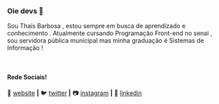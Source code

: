
### Oie devs 👋

Sou Thaís Barbosa , estou sempre em busca de aprendizado e conhecimento . Atualmente cursando Programação Front-end no senai  , sou servidora pública municipal mas minha graduação é Sistemas de Informação ! 












[website]: https://codedev.ga/
[twitter]: https://twitter.com/_thaizinhaba
[instagram]: https://www.instagram.com/thaizinhaba
[linkedin]: http://www.linkedin.com/in/thaís-barbosa-349b0039
<br>

#### Rede Sociais!

🏡 [website][website] **|** 
🐦 [twitter][twitter] **|** 
📷 [instagram][instagram] **|** 
👔 [linkedin][linkedin]
